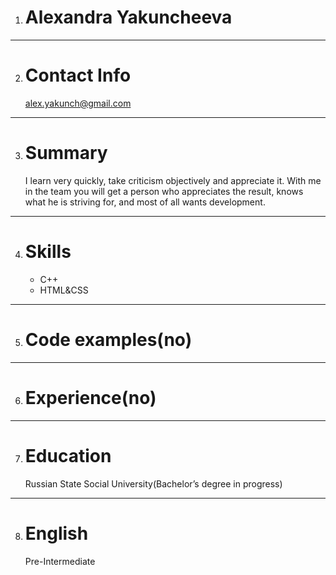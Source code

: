 1. # Alexandra Yakuncheeva #
---
2. # Contact Info #
    alex.yakunch@gmail.com
---
3. # Summary #
    I learn very quickly, take criticism objectively and appreciate it. With me in the team you will get a person who appreciates the result, knows what he is striving for, and most of all wants development.
---
4. # Skills #
    - C++
    - HTML&CSS
---
5. # Code examples(no) #
---
6. # Experience(no) #
---
7. # Education #
    Russian State Social University(Bachelor’s degree in progress)
---
8. # English #
    Pre-Intermediate